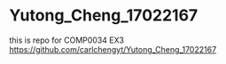 # Yutong_Cheng_17022167
this is repo for COMP0034 EX3
https://github.com/carlchengyt/Yutong_Cheng_17022167
